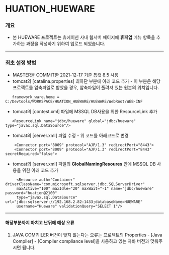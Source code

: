 # HUATION_HUEWARE
### 개요
  * 본 HUEWARE 프로젝트는 휴에이션 사내 웹서버 페이지에 **휴페업** 메뉴 항목을 추가하는 과정을 작성하기 위하여 업로드 되었습니다.
  ***
### 최초 설정 방법
  * MASTER을 COMMIT한 2021-12-17 기준 톰캣 8.5 사용
  * tomcat의 [catalina.properties] 최하단 부분에 아래 코드 추가 - 이 부분은 해당 프로젝트를 압축파일로 받았을 경우, 압축파일이 풀려져 있는 원본의 위치입니다.
```  
   framework_ware.home = C:/Devtools/WORKSPACE/HUATION_HUEWARE/HUEWARE/WebRoot/WEB-INF
```   
  * tomcat의 [contest.xml] 파일에 MSSQL DB사용을 위한 ResourceLink 추가
```
   <ResourceLink name="jdbc/hueware" global="jdbc/hueware" type="javax.sql.DataSource"/>
```    
  * tomcat의 [server.xml] 파일 수정 - 위 코드를 아래코드로 변경
```
    <Connector port="8009" protocol="AJP/1.3" redirectPort="8443">
    <Connector port="8009" protocol="AJP/1.3" redirectPort="8443" secretRequired="false">
```
  * tomcat의 [server.xml] 파일의 **GlobalNamingResoures** 안에 MSSQL DB 사용을 위한 아래 코드 추가
```
     <Resource auth="Container" driverClassName="com.microsoft.sqlserver.jdbc.SQLServerDriver" 
     maxActive="100" maxIdle="20" maxWait="-1" name="jdbc/hueware" password="huation@2100" 
     type="javax.sql.DataSource" url="jdbc:sqlserver://192.168.2.82:1433;databaseName=HUEWARE"
     username="Hueware" validationQuery="SELECT 1"/>
```
***
 #### 해당부분까지 마치고 난뒤에 예상 오류 
  1. JAVA COMPIILER 버전이 맞지 않는다는 오류는 프로젝트의 Properties - [Java Compiler] - [Compiler compliance level]을 사용하고 있는 자바 버전과 맞춰주시면 됩니다.
 
